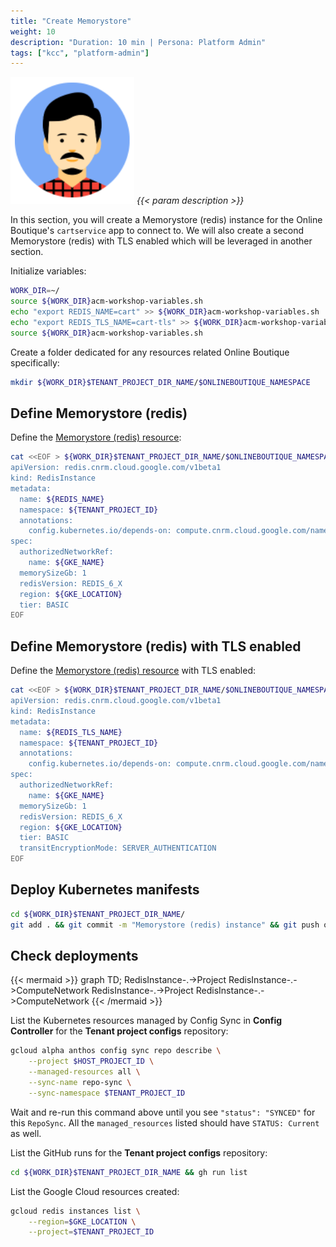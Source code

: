 ```yaml
---
title: "Create Memorystore"
weight: 10
description: "Duration: 10 min | Persona: Platform Admin"
tags: ["kcc", "platform-admin"]
---
```

![Platform Admin](/images/platform-admin.png)
_{{< param description >}}_

In this section, you will create a Memorystore (redis) instance for the Online Boutique's `cartservice` app to connect to. We will also create a second Memorystore (redis) with TLS enabled which will be leveraged in another section.

Initialize variables:
```Bash
WORK_DIR=~/
source ${WORK_DIR}acm-workshop-variables.sh
echo "export REDIS_NAME=cart" >> ${WORK_DIR}acm-workshop-variables.sh
echo "export REDIS_TLS_NAME=cart-tls" >> ${WORK_DIR}acm-workshop-variables.sh
source ${WORK_DIR}acm-workshop-variables.sh
```

Create a folder dedicated for any resources related Online Boutique specifically: 
```Bash
mkdir ${WORK_DIR}$TENANT_PROJECT_DIR_NAME/$ONLINEBOUTIQUE_NAMESPACE
```

## Define Memorystore (redis)

Define the [Memorystore (redis) resource](https://cloud.google.com/config-connector/docs/reference/resource-docs/redis/redisinstance):
```Bash
cat <<EOF > ${WORK_DIR}$TENANT_PROJECT_DIR_NAME/$ONLINEBOUTIQUE_NAMESPACE/memorystore.yaml
apiVersion: redis.cnrm.cloud.google.com/v1beta1
kind: RedisInstance
metadata:
  name: ${REDIS_NAME}
  namespace: ${TENANT_PROJECT_ID}
  annotations:
    config.kubernetes.io/depends-on: compute.cnrm.cloud.google.com/namespaces/${TENANT_PROJECT_ID}/ComputeNetwork/${GKE_NAME}
spec:
  authorizedNetworkRef:
    name: ${GKE_NAME}
  memorySizeGb: 1
  redisVersion: REDIS_6_X
  region: ${GKE_LOCATION}
  tier: BASIC
EOF
```

## Define Memorystore (redis) with TLS enabled

Define the [Memorystore (redis) resource](https://cloud.google.com/config-connector/docs/reference/resource-docs/redis/redisinstance) with TLS enabled:
```Bash
cat <<EOF > ${WORK_DIR}$TENANT_PROJECT_DIR_NAME/$ONLINEBOUTIQUE_NAMESPACE/memorystore-tls.yaml
apiVersion: redis.cnrm.cloud.google.com/v1beta1
kind: RedisInstance
metadata:
  name: ${REDIS_TLS_NAME}
  namespace: ${TENANT_PROJECT_ID}
  annotations:
    config.kubernetes.io/depends-on: compute.cnrm.cloud.google.com/namespaces/${TENANT_PROJECT_ID}/ComputeNetwork/${GKE_NAME}
spec:
  authorizedNetworkRef:
    name: ${GKE_NAME}
  memorySizeGb: 1
  redisVersion: REDIS_6_X
  region: ${GKE_LOCATION}
  tier: BASIC
  transitEncryptionMode: SERVER_AUTHENTICATION
EOF
```

## Deploy Kubernetes manifests

```Bash
cd ${WORK_DIR}$TENANT_PROJECT_DIR_NAME/
git add . && git commit -m "Memorystore (redis) instance" && git push origin main
```

## Check deployments

{{< mermaid >}}
graph TD;
  RedisInstance-.->Project
  RedisInstance-.->ComputeNetwork
  RedisInstance-.->Project
  RedisInstance-.->ComputeNetwork
{{< /mermaid >}}

List the Kubernetes resources managed by Config Sync in **Config Controller** for the **Tenant project configs** repository:
```Bash
gcloud alpha anthos config sync repo describe \
    --project $HOST_PROJECT_ID \
    --managed-resources all \
    --sync-name repo-sync \
    --sync-namespace $TENANT_PROJECT_ID
```
Wait and re-run this command above until you see `"status": "SYNCED"` for this `RepoSync`. All the `managed_resources` listed should have `STATUS: Current` as well.

List the GitHub runs for the **Tenant project configs** repository:
```Bash
cd ${WORK_DIR}$TENANT_PROJECT_DIR_NAME && gh run list
```

List the Google Cloud resources created:
```Bash
gcloud redis instances list \
    --region=$GKE_LOCATION \
    --project=$TENANT_PROJECT_ID
```
